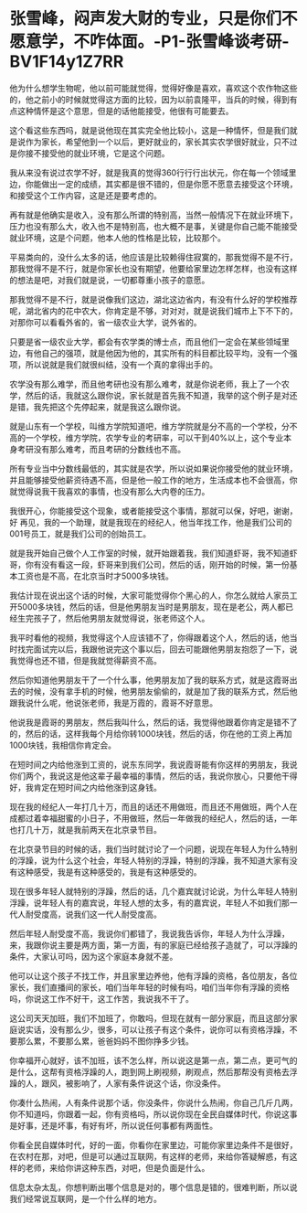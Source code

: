 # 张雪峰，闷声发大财的专业，只是你们不愿意学，不咋体面。-P1-张雪峰谈考研-BV1F14y1Z7RR

他为什么想学生物呢，他以前可能就觉得，觉得好像是喜欢，喜欢这个农作物这些的，他之前小的时候就觉得这方面的比较，因为以前袁隆平，当兵的时候，得到有点这种情怀是这个意思，但是的话他能接受，他很有可能要去。

这个看这些东西吗，就是说他现在其实完全他比较小，这是一种情怀，但是我们就是说作为家长，希望他到一个以后，更好就业的，家长其实农学很好就业，只不过是你接不接受他的就业环境，它是这个问题。

我从来没有说过农学不好，就是我真的觉得360行行行出状元，你在每一个领域里边，你能做出一定的成绩，其实都是很不错的，但是你愿不愿意去接受这个环境，和接受这个工作内容，这是还是要考虑的。

再有就是他确实是收入，没有那么所谓的特别高，当然一般情况下在就业环境下，压力也没有那么大，收入也不是特别高，也大概不是事，关键是你自己能不能接受就业环境，这是个问题，他本人他的性格是比较，比较那个。

平易类向的，没什么太多的话，他应该是比较赖得住寂寞的，那我觉得不是不行，那我觉得不是不行，就是你家长也没有期望，他要给家里边怎样怎样，也没有这样的想法是吧，对我们就是说，一切都尊重小孩子的意愿。

那我觉得不是不行，就是说像我们这边，湖北这边省内，有没有什么好的学校推荐呢，湖北省内的花中农大，你肯定是不够，对对对，就是说我们城市上下不下的，对那你可以看看外省的，省一级农业大学，说外省的。

只要是省一级农业大学，都会有农学类的博士点，而且他们一定会在某些领域里边，有他自己的强项，就是他因为他的，其实所有的科目都比较平均，没有一个强项，所以说就是我们就很纠结，没有一个真的拿得出手的。

农学没有那么难学，而且他考研也没有那么难考，就是你说老师，我上了一个农学，然后的话，我就这么跟你说，家长就是首先我不知道，我举的这个例子是对还是错，我先把这个先停起来，就是我这么跟你说。

就是山东有一个学校，叫维方学院知道吧，维方学院就是分不高的一个学校，分不高的一个学校，维方学院，农学专业的考研率，可以干到40%以上，这个专业本身考研没有那么难考，而且考研的分数线也不高。

所有专业当中分数线最低的，其实就是农学，所以说如果说你接受他的就业环境，并且能够接受他薪资待遇不高，但是他一般工作的地方，生活成本也不会很高，你就觉得说我干我喜欢的事情，也没有那么大内卷的压力。

我很开心，你能接受这个现象，或者能接受这个事情，那就可以保，好吧，谢谢，好 再见，我的一个助理，就是我现在的经纪人，他当年找工作，他是我们公司的001号员工，就是我们公司的创始员工。

就是我开始自己做个人工作室的时候，就开始跟着我，我们知道虾哥，我不知道虾哥，你有没有看这一段，虾哥来到我们公司，然后的话，刚开始的时候，第一份基本工资也是不高，在北京当时才5000多块钱。

我估计现在说出这个话的时候，大家可能觉得你个黑心的人，你怎么就给人家员工开5000多块钱，然后的话，但是他男朋友当时是男朋友，现在是老公，两人都已经生完孩子了，然后他男朋友就觉得说，张老师这个人。

我平时看他的视频，我觉得这个人应该错不了，你得跟着这个人，然后的话，他当时找完面试完以后，我跟他说完这个事以后，回去可能跟他男朋友抱怨了一下，说我觉得也还不错，但是我就觉得薪资不高。

然后你知道他男朋友干了一个什么事，他男朋友加了我的联系方式，就是这霞哥出去的时候，没有拿手机的时候，他男朋友偷偷的，就是加了我的联系方式，然后他跟我说什么呢，他说张老师，我是万霞的，霞哥不好意思。

他说我是霞哥的男朋友，然后我叫什么，然后的话，我觉得他跟着你肯定是错不了的，然后的话，这样我每个月给你转1000块钱，然后的话，你在他的工资上再加1000块钱，我相信你肯定会。

在短时间之内给他涨到工资的，说东东同学，我说霞哥能有你这样的男朋友，我说你们两个，我说这是他这辈子最幸福的事情，然后的话，我说你放心，只要他干得好，我肯定在短时间之内给他涨到这身钱。

现在我的经纪人一年打几十万，而且的话还不用做班，而且还不用做班，两个人在成都过着幸福甜蜜的小日子，不用做班，然后一年做我的经纪人，然后的话，一年也打几十万，就是我前两天在北京录节目。

在北京录节目的时候的话，我们当时就讨论了一个问题，说现在年轻人为什么特别的浮躁，说为什么这个社会，年轻人特别的浮躁，特别的浮躁，我不知道大家有没有这种感受，我是有这种感受的，我是有这种感受的。

现在很多年轻人就特别的浮躁，然后的话，几个嘉宾就讨论说，为什么年轻人特别浮躁，说年轻人有的嘉宾说，年轻人想的太多，有的嘉宾说，年轻人不如我们那一代人耐受度高，说我们这一代人耐受度高。

然后年轻人耐受度不高，我说你们都错了，我说我告诉你，年轻人为什么浮躁，来，我跟你说主要是两方面，第一方面，有的家庭已经给孩子造就了，可以浮躁的条件，大家认可吗，因为这个家庭本身就不差。

他可以让这个孩子不找工作，并且家里边养他，他有浮躁的资格，各位朋友，各位家长，我们直播间的家长，咱们当年年轻的时候有吗，咱们当年你有浮躁的资格吗，你说这工作不好干，这工作苦，我说我不干了。

这公司天天加班，我们不加班了，你敢吗，但现在就有一部分家庭，而且这部分家庭说实话，没有那么少，很多，可以让孩子有这个条件，说你可以有资格浮躁，不要那么累，不要那么累，爸爸妈妈不图你挣多少钱。

你幸福开心就好，该不加班，该不怎么样，所以说这是第一点，第二点，更可气的是什么，这帮有资格浮躁的人，跑到网上刷视频，刷观点，然后那帮没有资格去浮躁的人，跟风，被影响了，人家有条件说这个话，你没条件。

你凑什么热闹，人有条件说那个话，你没条件，你说什么热闹，你自己几斤几两，你不知道吗，你跟着一起，你有资格吗，所以说你现在全民自媒体时代，你说这事是好事，还是坏事，有好有坏，所以说任何事都有两面性。

你看全民自媒体时代，好的一面，你看你在家里边，可能你家里边条件不是很好，在农村在那，对吧，但是可以通过互联网，有这样的老师，来给你答疑解惑，有这样的老师，来给你讲这种东西，对吧，但是负面是什么。

信息太杂太乱，你想判断出哪个信息是对的，哪个信息是错的，很难判断，所以说我们经常说互联网，是一个什么样的地方。